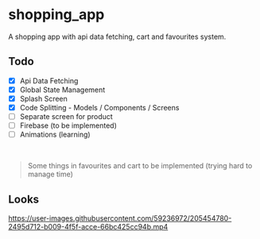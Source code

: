 # shopping_app

A shopping app with api data fetching, cart and favourites system.

## Todo

* [x] Api Data Fetching
* [x] Global State Management
* [x] Splash Screen
* [x] Code Splitting - Models / Components / Screens
* [ ] Separate screen for product
* [ ] Firebase (to be implemented)
* [ ] Animations (learning)

<br>

> Some things in favourites and cart to be implemented (trying hard to manage time)

## Looks

https://user-images.githubusercontent.com/59236972/205454780-2495d712-b009-4f5f-acce-66bc425cc94b.mp4

